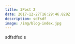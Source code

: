 ```yaml
---
title: 3Post 2
date: 2017-12-27T16:29:46.828Z
description: sdfsdf
image: /img/blog-index.jpg
---
```

sdfsdfsd s
